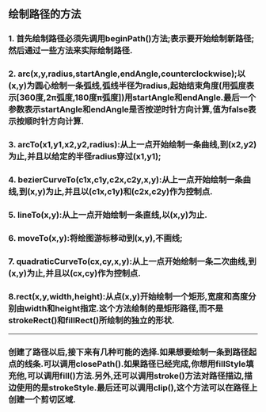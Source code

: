 ## 绘制路径的方法
### 1. 首先绘制路径必须先调用beginPath()方法;表示要开始绘制新路径;然后通过一些方法来实际绘制路径.
### 2. arc(x,y,radius,startAngle,endAngle,counterclockwise);以(x,y)为圆心绘制一条弧线,弧线半径为radius,起始结束角度(用弧度表示[360度,2π弧度,180度π弧度])用startAngle和endAngle.最后一个参数表示startAngle和endAngle是否按逆时针方向计算,值为false表示按顺时针方向计算.
### 3. arcTo(x1,y1,x2,y2,radius):从上一点开始绘制一条曲线,到(x2,y2)为止,并且以给定的半径radius穿过(x1,y1);
### 4. bezierCurveTo(c1x,c1y,c2x,c2y,x,y):从上一点开始绘制一条曲线,到(x,y)为止,并且以(c1x,c1y)和(c2x,c2y)作为控制点.
### 5. lineTo(x,y):从上一点开始绘制一条直线,以(x,y)为止.
### 6. moveTo(x,y):将绘图游标移动到(x,y),不画线;
### 7. quadraticCurveTo(cx,cy,x,y):从上一点开始绘制一条二次曲线,到(x,y)为止,并且以(cx,cy)作为控制点.
### 8.rect(x,y,width,height):从点(x,y)开始绘制一个矩形,宽度和高度分别由width和height指定.这个方法绘制的是矩形路径,而不是strokeRect()和fillRect()所绘制的独立的形状.
---
### 创建了路径以后,接下来有几种可能的选择.如果想要绘制一条到路径起点的线条.可以调用closePath().如果路径已经完成,你想用fillStyle填充他,可以调用fill()方法.另外,还可以调用stroke()方法对路径描边,描边使用的是strokeStyle.最后还可以调用clip(),这个方法可以在路径上创建一个剪切区域.
